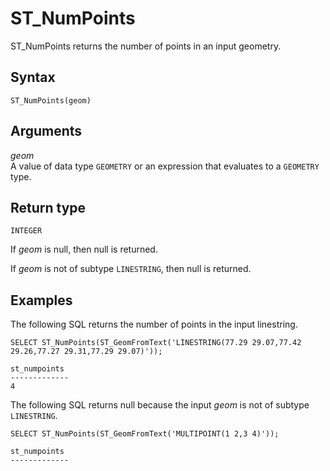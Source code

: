 # ST\_NumPoints<a name="ST_NumPoints-function"></a>

ST\_NumPoints returns the number of points in an input geometry\. 

## Syntax<a name="ST_NumPoints-function-syntax"></a>

```
ST_NumPoints(geom)
```

## Arguments<a name="ST_NumPoints-function-arguments"></a>

 *geom*   
A value of data type `GEOMETRY` or an expression that evaluates to a `GEOMETRY` type\.

## Return type<a name="ST_NumPoints-function-return"></a>

`INTEGER`

If *geom* is null, then null is returned\. 

If *geom* is not of subtype `LINESTRING`, then null is returned\. 

## Examples<a name="ST_NumPoints-function-examples"></a>

The following SQL returns the number of points in the input linestring\. 

```
SELECT ST_NumPoints(ST_GeomFromText('LINESTRING(77.29 29.07,77.42 29.26,77.27 29.31,77.29 29.07)'));
```

```
st_numpoints
-------------
4
```

The following SQL returns null because the input *geom* is not of subtype `LINESTRING`\. 

```
SELECT ST_NumPoints(ST_GeomFromText('MULTIPOINT(1 2,3 4)'));
```

```
st_numpoints
-------------
```